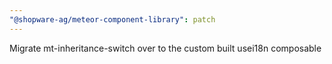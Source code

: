 ```yaml
---
"@shopware-ag/meteor-component-library": patch
---
```


Migrate mt-inheritance-switch over to the custom built usei18n composable

